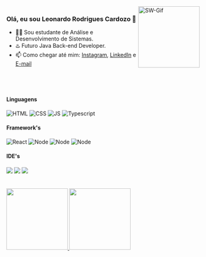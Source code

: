 <div>
  <img align="right" alt="SW-Gif" height="160" src="https://media.giphy.com/media/rHR8qP1mC5V3G/giphy.gif">
</div>
<h3>Olá, eu sou Leonardo Rodrigues Cardozo 👋</h3>

- 🙇‍♀️ Sou estudante de Análise e Desenvolvimento de Sistemas.
- ♨️ Futuro Java Back-end Developer.
- 📫 Como chegar até mim: [Instagram](https://www.instagram.com/leon.rc99/), [LinkedIn](https://www.linkedin.com/in/leonardo-rcardozo/) e [E-mail](mailto:leonardo.rc999@gmail.com)

#

<div style="display: inline_block"><br>
  <h4>Linguagens</h4>
  <img align="center" alt="HTML" src="https://img.shields.io/badge/HTML5-E34F26?style=for-the-badge&logo=html5&logoColor=white">
  <img align="center" alt="CSS" src="https://img.shields.io/badge/CSS3-1572B6?style=for-the-badge&logo=css3&logoColor=white">
  <img align="center" alt="JS" src="https://img.shields.io/badge/JavaScript-323330?style=for-the-badge&logo=javascript&logoColor=F7DF1E"> 
  <img align="center" alt="Typescript" src="https://img.shields.io/badge/TypeScript-007ACC?style=for-the-badge&logo=typescript&logoColor=white"><br>
  <h4>Framework's</h4>
  <img align="center" alt="React" src="https://img.shields.io/badge/React-20232A?style=for-the-badge&logo=react&logoColor=61DAFB">
  <img align="center" alt="Node" src="https://img.shields.io/badge/Node.js-339933?style=for-the-badge&logo=nodedotjs&logoColor=white">
  <img align="center" alt="Node" src="https://img.shields.io/badge/Angular-DD0031?style=for-the-badge&logo=angular&logoColor=white">
  <img align="center" alt="Node" src="https://img.shields.io/badge/Tailwind_CSS-38B2AC?style=for-the-badge&logo=tailwind-css&logoColor=white">
  <h4>IDE's</h4>
  <img align="center" src="https://img.shields.io/badge/IntelliJIDEA-000000.svg?style=for-the-badge&logo=intellij-idea&logoColor=white">
  <img align="center" src="https://img.shields.io/badge/Visual_Studio_Code-0078D4?style=for-the-badge&logo=visual%20studio%20code&logoColor=white">
  <img align="center" src="https://img.shields.io/badge/Android_Studio-3DDC84?style=for-the-badge&logo=android-studio&logoColor=white">  
</div>

#

<div>
  <a href="https://github.com/leonrc99">
   <img height="160em" src="https://github-readme-stats.vercel.app/api?username=leonrc99&show_icons=true&theme=tokyonight&include_all_commits=true&count_private=true&border_color=1c182e"/>
   <img height="160em" src="https://github-readme-stats.vercel.app/api/top-langs/?username=leonrc99&layout=compact&theme=tokyonight"/>
</div>
